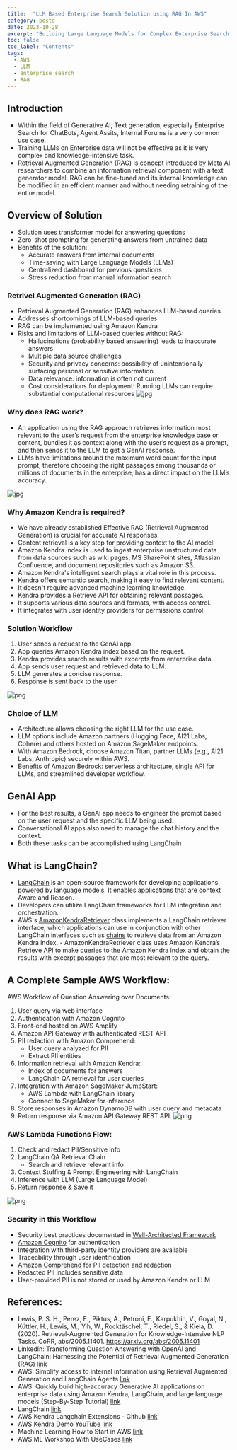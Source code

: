 ```yaml
---
title:  "LLM Based Enterprise Search Solution using RAG In AWS"
category: posts
date: 2023-10-28
excerpt: "Building Large Language Models for Complex Enterprise Search Tasks using Retrieval Augmented Generation (RAG) - In AWS"
toc: false
toc_label: "Contents"
tags:
  - AWS
  - LLM
  - enterprise search
  - RAG
---
```


## Introduction
- Within the field of Generative AI, Text generation, especially Enterprise Search for ChatBots, Agent Assits, Internal Forums is a very common use case.
- Training LLMs on Enterprise data will not be effective as it is very complex and knowledge-intensive task. 
- Retrieval Augmented Generation (RAG) is concept introduced by Meta AI researchers to combine an information retrieval component with a text generator model. RAG can be fine-tuned and its internal knowledge can be modified in an efficient manner and without needing retraining of the entire model.

 
## Overview of Solution
- Solution uses transformer model for answering questions
- Zero-shot prompting for generating answers from untrained data
- Benefits of the solution:
  - Accurate answers from internal documents
  - Time-saving with Large Language Models (LLMs)
  - Centralized dashboard for previous questions
  - Stress reduction from manual information search

### Retrivel Augmented Generation (RAG)
- Retrieval Augmented Generation (RAG) enhances LLM-based queries
- Addresses shortcomings of LLM-based queries
- RAG can be implemented using Amazon Kendra
- Risks and limitations of LLM-based queries without RAG:
  - Hallucinations (probability based answering) leads to inaccurate answers
  - Multiple data source challenges
  - Security and privacy concerns: possibility of unintentionally surfacing personal or sensitive information
  - Data relevance: information is often not current
  - Cost considerations for deployment: Running LLMs can require substantial computational resources
![jpg](/assets/images/2023-10-28-AWS_EnterpriseSearch/IMG_1867t.jpeg)

### Why does RAG work?
- An application using the RAG approach retrieves information most relevant to the user’s request from the enterprise knowledge base or content, bundles it as context along with the user’s request as a prompt, and then sends it to the LLM to get a GenAI response.
- LLMs have limitations around the maximum word count for the input prompt, therefore choosing the right passages among thousands or millions of documents in the enterprise, has a direct impact on the LLM’s accuracy.

![jpg](/assets/images/2023-10-28-AWS_EnterpriseSearch/IMG_1868t.jpeg)

### Why Amazon Kendra is required?
- We have already established Effective RAG (Retrieval Augmented Generation) is crucial for accurate AI responses.
- Content retrieval is a key step for providing context to the AI model.
- Amazon Kendra index is used to ingest enterprise unstructured data from data sources such as wiki pages, MS SharePoint sites, Atlassian Confluence, and document repositories such as Amazon S3. 
- Amazon Kendra's intelligent search plays a vital role in this process.
- Kendra offers semantic search, making it easy to find relevant content.
- It doesn't require advanced machine learning knowledge.
- Kendra provides a Retrieve API for obtaining relevant passages.
- It supports various data sources and formats, with access control.
- It integrates with user identity providers for permissions control.

### Solution Workflow

1. User sends a request to the GenAI app.
2. App queries Amazon Kendra index based on the request.
3. Kendra provides search results with excerpts from enterprise data.
4. App sends user request and retrieved data to LLM.
5. LLM generates a concise response.
6. Response is sent back to the user.

![png](https://d2908q01vomqb2.cloudfront.net/f1f836cb4ea6efb2a0b1b99f41ad8b103eff4b59/2023/05/02/ML-13807-image001-new.png)

### Choice of LLM
- Architecture allows choosing the right LLM for the use case.
- LLM options include Amazon partners (Hugging Face, AI21 Labs, Cohere) and others hosted on Amazon SageMaker endpoints.
- With Amazon Bedrock, choose Amazon Titan, partner LLMs (e.g., AI21 Labs, Anthropic) securely within AWS.
- Benefits of Amazon Bedrock: serverless architecture, single API for LLMs, and streamlined developer workflow.

## GenAI App
- For the best results, a GenAI app needs to engineer the prompt based on the user request and the specific LLM being used. 
- Conversational AI apps also need to manage the chat history and the context. 
- Both these tasks can be accomplished using LangChain

## What is LangChain?
- [LangChain](https://python.langchain.com/docs/get_started/introduction) is an open-source framework for developing applications powered by language models. It enables applications that are context Aware and Reason.
- Developers can utilize LangChain frameworks for LLM integration and orchestration.
- AWS's [AmazonKendraRetriever](https://python.langchain.com/docs/integrations/retrievers/amazon_kendra_retriever) class implements a LangChain retriever interface, which applications can use in conjunction with other LangChain interfaces such as [chains](https://python.langchain.com/docs/modules/chains.html) to retrieve data from an Amazon Kendra index. - AmazonKendraRetriever class uses Amazon Kendra’s Retrieve API to make queries to the Amazon Kendra index and obtain the results with excerpt passages that are most relevant to the query.

## A Complete Sample AWS Workflow:
AWS Workflow of Question Answering over Documents:
  1. User query via web interface
  2. Authentication with Amazon Cognito
  3. Front-end hosted on AWS Amplify
  4. Amazon API Gateway with authenticated REST API
  5. PII redaction with Amazon Comprehend:
     - User query analyzed for PII
     - Extract PII entities
  6. Information retrieval with Amazon Kendra:
     - Index of documents for answers
     - LangChain QA retrieval for user queries
  7. Integration with Amazon SageMaker JumpStart:
     - AWS Lambda with LangChain library
     - Connect to SageMaker for inference
  8. Store responses in Amazon DynamoDB with user query and metadata
  9. Return response via Amazon API Gateway REST API.
![png](https://d2908q01vomqb2.cloudfront.net/f1f836cb4ea6efb2a0b1b99f41ad8b103eff4b59/2023/09/13/DBSBLOG-14696_Image_1-1.png)

### AWS Lambda Functions Flow:
  1. Check and redact PII/Sensitive info
  2. LangChain QA Retrieval Chain
     - Search and retrieve relevant info
  3. Context Stuffing & Prompt Engineering with LangChain
  4. Inference with LLM (Large Language Model)
  5. Return response & Save it

![png](https://d2908q01vomqb2.cloudfront.net/f1f836cb4ea6efb2a0b1b99f41ad8b103eff4b59/2023/09/12/DBSBLOG-14696_Image_2-1.png)

### Security in this Workflow
- Security best practices documented in [Well-Architected Framework](https://aws.amazon.com/architecture/well-architected/?wa-lens-whitepapers.sort-by=item.additionalFields.sortDate&wa-lens-whitepapers.sort-order=desc&wa-guidance-whitepapers.sort-by=item.additionalFields.sortDate&wa-guidance-whitepapers.sort-order=desc)
- [Amazon Cognito](https://docs.aws.amazon.com/cognitoidentity/latest/APIReference/Welcome.html) for authentication
- Integration with third-party identity providers are available
- Traceability through user identification
- [Amazon Comprehend](https://docs.aws.amazon.com/comprehend/latest/dg/realtime-pii-api.html) for PII detection and redaction
- Redacted PII includes sensitive data
- User-provided PII is not stored or used by Amazon Kendra or LLM

## References:
- Lewis, P. S. H., Perez, E., Piktus, A., Petroni, F., Karpukhin, V., Goyal, N., Küttler, H., Lewis, M., Yih, W., Rocktäschel, T., Riedel, S., & Kiela, D. (2020). Retrieval-Augmented Generation for Knowledge-Intensive NLP Tasks. CoRR, abs/2005.11401. https://arxiv.org/abs/2005.11401
- LinkedIn: Transforming Question Answering with OpenAI and LangChain: Harnessing the Potential of Retrieval Augmented Generation (RAG) [link](https://www.linkedin.com/pulse/transforming-question-answering-openai-langchain-harnessing-routu/)
- AWS: Simplify access to internal information using Retrieval Augmented Generation and LangChain Agents
[link](https://aws.amazon.com/blogs/machine-learning/simplify-access-to-internal-information-using-retrieval-augmented-generation-and-langchain-agents/)
- AWS: Quickly build high-accuracy Generative AI applications on enterprise data using Amazon Kendra, LangChain, and large language models (Step-By-Step Tutorial) [link](https://aws.amazon.com/blogs/machine-learning/quickly-build-high-accuracy-generative-ai-applications-on-enterprise-data-using-amazon-kendra-langchain-and-large-language-models/)
- LangChain [link](https://python.langchain.com/docs/get_started/introduction)
- AWS Kendra Langchain Extensions - Github [link](https://github.com/aws-samples/amazon-kendra-langchain-extensions)
- AWS Kendra Demo YouTube [link](https://www.youtube.com/watch?v=NJoEyIZ_Tas&ab_channel=AWSDevelopers)
- Machine Learning How to Start in AWS [link](https://aws.amazon.com/getting-started/decision-guides/machine-learning-on-aws-how-to-choose/)
- AWS ML Workshop With UseCases [link](https://catalog.us-east-1.prod.workshops.aws/workshops/a4bdb007-5600-4368-81c5-ff5b4154f518/en-US)